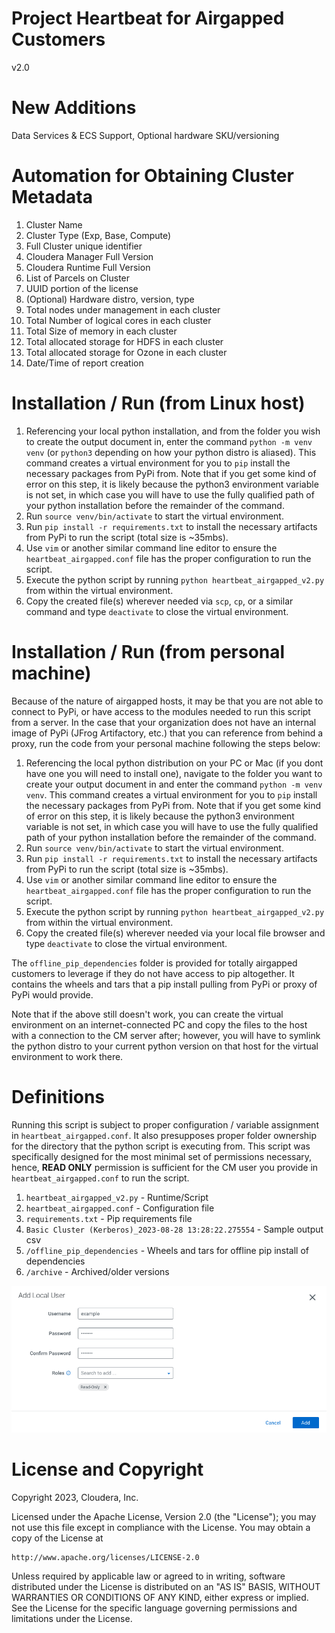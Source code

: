 # Project Heartbeat for Airgapped Customers
v2.0

# New Additions
Data Services & ECS Support, Optional hardware SKU/versioning


# Automation for Obtaining Cluster Metadata
1. Cluster Name
2. Cluster Type (Exp, Base, Compute)
3. Full Cluster unique identifier
4. Cloudera Manager Full Version
5. Cloudera Runtime Full Version 
6. List of Parcels on Cluster
7. UUID portion of the license
8. (Optional) Hardware distro, version, type
9. Total nodes under management in each cluster
10. Total Number of logical cores in each cluster
11. Total Size of memory in each cluster
12. Total allocated storage for HDFS in each cluster
13. Total allocated storage for Ozone in each cluster
14. Date/Time of report creation


# Installation / Run (from Linux host)
1. Referencing your local python installation, and from the folder you wish to create the output document in, enter the command ```python -m venv venv``` (or `python3` depending on how your python distro is aliased). This command creates a virtual environment for you to ```pip``` install the necessary packages from PyPi from. Note that if you get some kind of error on this step, it is likely because the python3 environment variable is not set, in which case you will have to use the fully qualified path of your python installation before the remainder of the command.
2. Run ```source venv/bin/activate``` to start the virtual environment.
3. Run ```pip install -r requirements.txt``` to install the necessary artifacts from PyPi to run the script (total size is ~35mbs).
4. Use ```vim``` or another similar command line editor to ensure the ```heartbeat_airgapped.conf``` file has the proper configuration to run the script.
5. Execute the python script by running ```python heartbeat_airgapped_v2.py``` from within the virtual environment.
6. Copy the created file(s) wherever needed via ```scp```, ```cp```, or a similar command and type ```deactivate``` to close the virtual environment.


# Installation / Run (from personal machine)
Because of the nature of airgapped hosts, it may be that you are not able to connect to PyPi, or have access to the modules needed to run this script from a server. In the case that your organization does not have an internal image of PyPi (JFrog Artifactory, etc.) that you can reference from behind a proxy, run the code from your personal machine following the steps below:

1. Referencing the local python distribution on your PC or Mac (if you dont have one you will need to install one), navigate to the folder you want to create your output document in and enter the command ```python -m venv venv```. This command creates a virtual environment for you to ```pip``` install the necessary packages from PyPi from. Note that if you get some kind of error on this step, it is likely because the python3 environment variable is not set, in which case you will have to use the fully qualified path of your python installation before the remainder of the command.
2. Run ```source venv/bin/activate``` to start the virtual environment.
3. Run ```pip install -r requirements.txt``` to install the necessary artifacts from PyPi to run the script (total size is ~35mbs).
4. Use ```vim``` or another similar command line editor to ensure the ```heartbeat_airgapped.conf``` file has the proper configuration to run the script.
5. Execute the python script by running ```python heartbeat_airgapped_v2.py``` from within the virtual environment.
6. Copy the created file(s) wherever needed via your local file browser and type ```deactivate``` to close the virtual environment.

The ```offline_pip_dependencies``` folder is provided for totally airgapped customers to leverage if they do not have access to pip altogether. It contains the wheels and tars that a pip install pulling from PyPi or proxy of PyPi would provide.

Note that if the above still doesn't work, you can create the virtual environment on an internet-connected PC and copy the files to the host with a connection to the CM server after; however, you will have to symlink the python distro to your current python version on that host for the virtual environment to work there. 


# Definitions
Running this script is subject to proper configuration / variable assignment in ```heartbeat_airgapped.conf```. It also presupposes proper folder ownership for the directory that the python script is executing from. This script was specifically designed for the most minimal set of permissions necessary, hence, **READ ONLY** permission is sufficient for the CM user you provide in ```heartbeat_airgapped.conf``` to run the script.

1. `heartbeat_airgapped_v2.py` - Runtime/Script
2. `heartbeat_airgapped.conf` - Configuration file
3. `requirements.txt` - Pip requirements file
4. `Basic Cluster (Kerberos)_2023-08-28 13:28:22.275554` - Sample output csv
5. `/offline_pip_dependencies` - Wheels and tars for offline pip install of dependencies
6. `/archive` - Archived/older versions

![Minimum CM permissions for CM API user](min-cm-perms.png)

# License and Copyright
Copyright 2023, Cloudera, Inc.

Licensed under the Apache License, Version 2.0 (the "License");
you may not use this file except in compliance with the License.
You may obtain a copy of the License at

    http://www.apache.org/licenses/LICENSE-2.0

Unless required by applicable law or agreed to in writing, software
distributed under the License is distributed on an "AS IS" BASIS,
WITHOUT WARRANTIES OR CONDITIONS OF ANY KIND, either express or implied.
See the License for the specific language governing permissions and
limitations under the License.